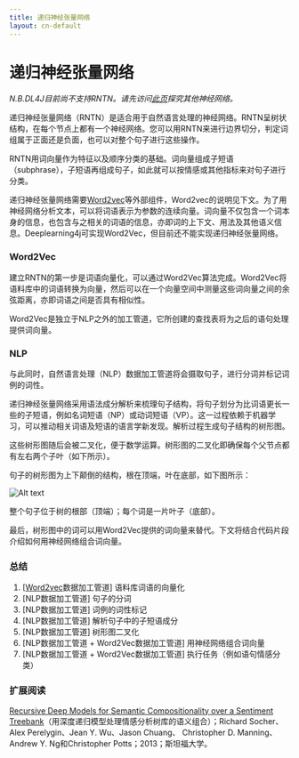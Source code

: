 ```yaml
---
title: 递归神经张量网络
layout: cn-default
---
```


# 递归神经张量网络

*N.B.DL4J目前尚不支持RNTN。请先访问[此页](./quickstart.html)探究其他神经网络。*

递归神经张量网络（RNTN）是适合用于自然语言处理的神经网络。RNTN呈树状结构，在每个节点上都有一个神经网络。您可以用RNTN来进行边界切分，判定词组属于正面还是负面，也可以对整个句子进行这些操作。 

RNTN用词向量作为特征以及顺序分类的基础。词向量组成子短语（subphrase），子短语再组成句子，如此就可以按情感或其他指标来对句子进行分类。 

递归神经张量网络需要[Word2vec](http://deeplearning4j.org/cn/word2vec.html)等外部组件，Word2vec的说明见下文。为了用神经网络分析文本，可以将词语表示为参数的连续向量。词向量不仅包含一个词本身的信息，也包含与之相关的词语的信息，亦即词的上下文、用法及其他语义信息。Deeplearning4j可实现Word2Vec，但目前还不能实现递归神经张量网络。 

### Word2Vec

建立RNTN的第一步是词语向量化，可以通过Word2Vec算法完成。Word2Vec将语料库中的词语转换为向量，然后可以在一个向量空间中测量这些词向量之间的余弦距离，亦即词语之间是否具有相似性。

Word2Vec是独立于NLP之外的加工管道，它所创建的查找表将为之后的语句处理提供词向量。 

### NLP

与此同时，自然语言处理（NLP）数据加工管道将会摄取句子，进行分词并标记词例的词性。 

递归神经张量网络采用语法成分解析来梳理句子结构，将句子划分为比词语更长一些的子短语，例如名词短语（NP）或动词短语（VP）。这一过程依赖于机器学习，可以推动相关词语及短语的语言学新发现。解析过程生成句子结构的树形图。 

这些树形图随后会被二叉化，便于数学运算。树形图的二叉化即确保每个父节点都有左右两个子叶（如下所示）。

句子的树形图为上下颠倒的结构，根在顶端，叶在底部，如下图所示：

![Alt text](../img/constituency_tree.jpg) 

整个句子位于树的根部（顶端）；每个词是一片叶子（底部）。  

最后，树形图中的词可以用Word2Vec提供的词向量来替代。下文将结合代码片段介绍如何用神经网络组合词向量。

<!--### RNTN初始化

RNTN类对象的实例化方法很简单：

<script src="http://gist-it.appspot.com/https://github.com/SkymindIO/deeplearning4j/blob/2f13b4ac4c82fee649c965026f8e5f88c5f1523f/deeplearning4j-scaleout/deeplearning4j-nlp/src/main/java/org/deeplearning4j/models/rntn/RNTN.java?slice=1092:1094"></script>
).-->

### 总结

1. [[Word2vec](http://deeplearning4j.org/cn/word2vec.html)数据加工管道] 语料库词语的向量化
2. [NLP数据加工管道] 句子的分词
3. [NLP数据加工管道] 词例的词性标记
4. [NLP数据加工管道] 解析句子中的子短语成分
5. [NLP数据加工管道] 树形图二叉化 
6. [NLP数据加工管道 + Word2Vec数据加工管道] 用神经网络组合词向量
7. [NLP数据加工管道 + Word2Vec数据加工管道] 执行任务（例如语句情感分类）

### 扩展阅读

[Recursive Deep Models for Semantic Compositionality over a Sentiment Treebank](http://nlp.stanford.edu/~socherr/EMNLP2013_RNTN.pdf)（用深度递归模型处理情感分析树库的语义组合）；Richard Socher、Alex Perelygin、Jean Y. Wu、Jason Chuang、
Christopher D. Manning、Andrew Y. Ng和Christopher Potts；2013；斯坦福大学。
